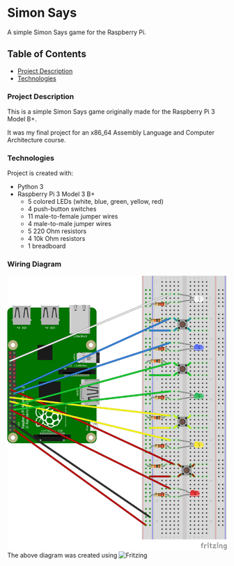 # Simon Says
A simple Simon Says game for the Raspberry Pi.

## Table of Contents
- [Project Description](#project-description)
- [Technologies](#technologies)

### Project Description
This is a simple Simon Says game originally made for the Raspberry Pi 3 Model B+.

It was my final project for an x86_64 Assembly Language and Computer Architecture course.

### Technologies
Project is created with:
- Python 3
- Raspberry Pi 3 Model 3 B+
	- 5 colored LEDs (white, blue, green, yellow, red)
	- 4 push-button switches
	- 11 male-to-female jumper wires
	- 4 male-to-male jumper wires
	- 5 220 Ohm resistors
	- 4 10k Ohm resistors
	- 1 breadboard

### Wiring Diagram
![Fritzing Diagram](media/simon_says_circuit.png)
The above diagram was created using ![Fritzing](https://fritzing.org/)

